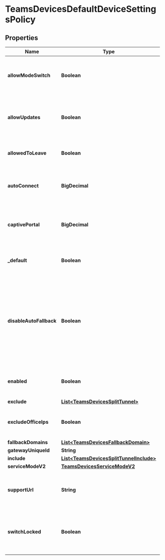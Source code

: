 

# TeamsDevicesDefaultDeviceSettingsPolicy


## Properties

| Name | Type | Description | Notes |
|------------ | ------------- | ------------- | -------------|
|**allowModeSwitch** | **Boolean** | Whether to allow the user to switch WARP between modes. |  [optional] |
|**allowUpdates** | **Boolean** | Whether to receive update notifications when a new version of the client is available. |  [optional] |
|**allowedToLeave** | **Boolean** | Whether to allow devices to leave the organization. |  [optional] |
|**autoConnect** | **BigDecimal** | The amount of time in minutes to reconnect after having been disabled. |  [optional] |
|**captivePortal** | **BigDecimal** | Turn on the captive portal after the specified amount of time. |  [optional] |
|**_default** | **Boolean** | Whether the policy will be applied to matching devices. |  [optional] |
|**disableAutoFallback** | **Boolean** | If the &#x60;dns_server&#x60; field of a fallback domain is not present, the client will fall back to a best guess of the default/system DNS resolvers unless this policy option is set to &#x60;true&#x60;. |  [optional] |
|**enabled** | **Boolean** | Whether the policy will be applied to matching devices. |  [optional] |
|**exclude** | [**List&lt;TeamsDevicesSplitTunnel&gt;**](TeamsDevicesSplitTunnel.md) |  |  [optional] |
|**excludeOfficeIps** | **Boolean** | Whether to add Microsoft IPs to Split Tunnel exclusions. |  [optional] |
|**fallbackDomains** | [**List&lt;TeamsDevicesFallbackDomain&gt;**](TeamsDevicesFallbackDomain.md) |  |  [optional] |
|**gatewayUniqueId** | **String** |  |  [optional] |
|**include** | [**List&lt;TeamsDevicesSplitTunnelInclude&gt;**](TeamsDevicesSplitTunnelInclude.md) |  |  [optional] |
|**serviceModeV2** | [**TeamsDevicesServiceModeV2**](TeamsDevicesServiceModeV2.md) |  |  [optional] |
|**supportUrl** | **String** | The URL to launch when the Send Feedback button is clicked. |  [optional] |
|**switchLocked** | **Boolean** | Whether to allow the user to turn off the WARP switch and disconnect the client. |  [optional] |



